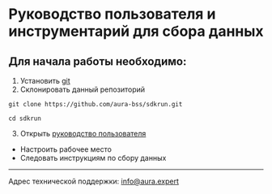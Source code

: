 # Руководство пользователя и инструментарий для сбора данных

## Для начала работы необходимо:
1. Установить [git](https://git-scm.com/downloads)
2. Склонировать данный репозиторий
```
git clone https://github.com/aura-bss/sdkrun.git
```
```
cd sdkrun
```
3. Открыть [руководство пользователя](https://github.com/aura-bss/sdkrun)
- Настроить рабочее место
- Следовать инструкциям по сбору данных
---
 Адрес технической поддержки: info@aura.expert
